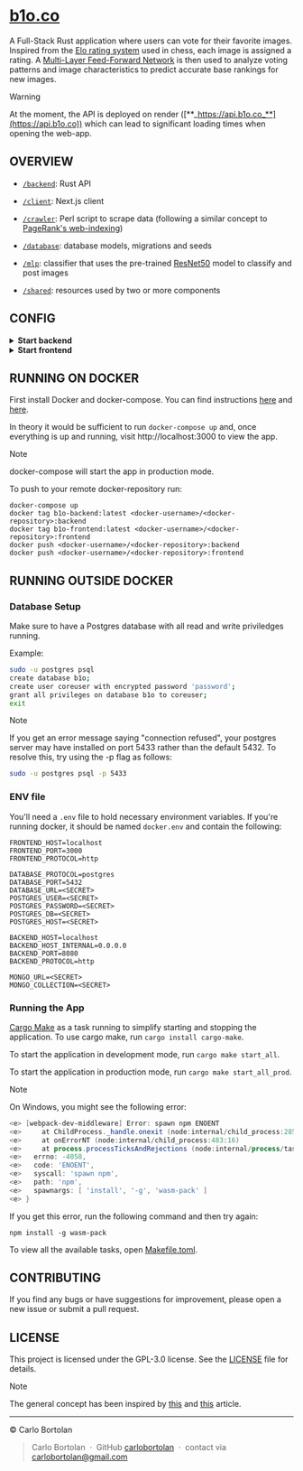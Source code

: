 # [b1o.co](https://b1o.co/about)

A Full-Stack Rust application where users can vote for their favorite images. Inspired from the [Elo rating system](https://en.wikipedia.org/wiki/Elo_rating_system#Theory) used in chess, each image is assigned a rating. A [Multi-Layer Feed-Forward Network](https://en.wikipedia.org/wiki/Feedforward_neural_network#Mathematical_foundations) is then used to analyze voting patterns and image characteristics to predict accurate base rankings for new images.

> [!WARNING]
> At the moment, the API is deployed on render ([**_https://api.b1o.co_**](https://api.b1o.co)) which can lead to significant loading times when opening the web-app.

## OVERVIEW

- [`/backend`](/backend): Rust API

- [`/client`](/client): Next.js client

- [`/crawler`](/crawler): Perl script to scrape data (following a similar concept to [PageRank's web-indexing](https://en.wikipedia.org/wiki/Web_crawler#Overview)) 

- [`/database`](/database): database models, migrations and seeds

- [`/mlp`](/mlp): classifier that uses the pre-trained [ResNet50](https://pytorch.org/hub/nvidia_deeplearningexamples_resnet50/) model to classify and post images

- [`/shared`](/shared): resources used by two or more components

## CONFIG

<details><summary><b>Start backend</b></summary>

`cargo build`

`cargo install cargo-make`

`cargo run --bin backend`

**OR**

`cargo make start_back_prod`

</details>

<details><summary><b>Start frontend</b></summary>

(`npm install`)

(`npm install -g pnpm`)

(`npm install -g wasm-pack`)

`pnpm install --dir ./frontend`

`pnpm run --dir ./frontend build`

`pnpm run --dir ./frontend dev`

**OR**

`cargo make start_front_prod`

**OR**

`simple-http-server ./frontend/dist -i -p 8000 --nocache --try-file ./frontend/dist/index.html`

> [!NOTE]
> You might have to `Set-ExecutionPolicy RemoteSigned` to run pnpm commands on Windows.

</details>

## RUNNING ON DOCKER

First install Docker and docker-compose.
You can find instructions [here](https://docs.docker.com/get-docker/) and [here](https://docs.docker.com/compose/install/).

In theory it would be sufficient to run `docker-compose up` and, once everything is up and running, visit http://localhost:3000 to view the app.

> [!NOTE]
> docker-compose will start the app in production mode.

To push to your remote docker-repository run:

```
docker-compose up
docker tag b1o-backend:latest <docker-username>/<docker-repository>:backend
docker tag b1o-frontend:latest <docker-username>/<docker-repository>:frontend
docker push <docker-username>/<docker-repository>:backend
docker push <docker-username>/<docker-repository>:frontend
```

## RUNNING OUTSIDE DOCKER

### Database Setup

Make sure to have a Postgres database with all read and write priviledges running.

Example:

```bash
sudo -u postgres psql
create database b1o;
create user coreuser with encrypted password 'password';
grant all privileges on database b1o to coreuser;
exit
```

> [!NOTE]
> If you get an error message saying "connection refused", your postgres server may have installed on port 5433
> rather than the default 5432. To resolve this, try using the -p flag as follows:
>
> ```bash
> sudo -u postgres psql -p 5433
> ```

### ENV file

You'll need a `.env` file to hold necessary environment variables.
If you're running docker, it should be named `docker.env` and contain the following:

```
FRONTEND_HOST=localhost
FRONTEND_PORT=3000
FRONTEND_PROTOCOL=http

DATABASE_PROTOCOL=postgres
DATABASE_PORT=5432
DATABASE_URL=<SECRET>
POSTGRES_USER=<SECRET>
POSTGRES_PASSWORD=<SECRET>
POSTGRES_DB=<SECRET>
POSTGRES_HOST=<SECRET>

BACKEND_HOST=localhost
BACKEND_HOST_INTERNAL=0.0.0.0
BACKEND_PORT=8080
BACKEND_PROTOCOL=http

MONGO_URL=<SECRET>
MONGO_COLLECTION=<SECRET>
```

### Running the App

[Cargo Make](https://github.com/sagiegurari/cargo-make) as a task running to simplify starting and stopping the
application.
To use cargo make, run `cargo install cargo-make`.

To start the application in development mode, run `cargo make start_all`.

To start the application in production mode, run `cargo make start_all_prod`.

> [!NOTE]
> On Windows, you might see the following error:
>
> ```powershell
> <e> [webpack-dev-middleware] Error: spawn npm ENOENT
> <e>     at ChildProcess._handle.onexit (node:internal/child_process:285:19)
> <e>     at onErrorNT (node:internal/child_process:483:16)
> <e>     at process.processTicksAndRejections (node:internal/process/task_queues:82:21) {
> <e>   errno: -4058,
> <e>   code: 'ENOENT',
> <e>   syscall: 'spawn npm',
> <e>   path: 'npm',
> <e>   spawnargs: [ 'install', '-g', 'wasm-pack' ]
> <e> }
> ```
>
> If you get this error, run the following command and then try again:
>
> ```
> npm install -g wasm-pack
> ```

To view all the available tasks, open [Makefile.toml](/Makefile.toml).

## CONTRIBUTING

If you find any bugs or have suggestions for improvement, please open a new issue or submit a pull request.

## LICENSE

This project is licensed under the GPL-3.0 license. See the [LICENSE](LICENSE) file for details.

> [!NOTE]
> The general concept has been inspired by [this](https://www.thecrimson.com/article/2003/11/4/hot-or-not-website-briefly-judges/) and [this](https://www.thecrimson.com/article/2003/11/19/facemash-creator-survives-ad-board-the/) article.


---

© Carlo Bortolan

> Carlo Bortolan &nbsp;&middot;&nbsp;
> GitHub [carlobortolan](https://github.com/carlobortolan) &nbsp;&middot;&nbsp;
> contact via [carlobortolan@gmail.com](mailto:carlobortolan@gmail.com)
